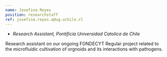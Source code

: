 ```yaml
---
name: Josefina Reyes
position: researchstaff
ref: josefina.reyes.a@ug.uchile.cl
---
```


- _Research Assistant, Pontificia Universidad Catolica de Chile_<br>

Research assistant on our ongoing FONDECYT Regular project related to the microfluidic cultivation of orgnoids and its interactions with pathogens.

